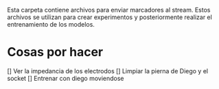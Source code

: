Esta carpeta contiene archivos para enviar marcadores al stream. Estos archivos se utilizan para crear experimentos y posteriormente realizar el entrenamiento de los modelos.

# Cosas por hacer
[] Ver la impedancia de los electrodos
[] Limpiar la pierna de Diego y el socket
[] Entrenar con diego moviendose